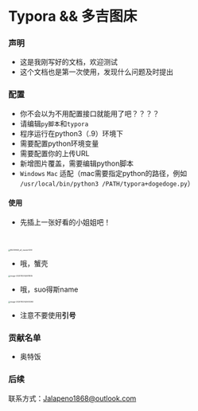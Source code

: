 # Typora && 多吉图床



### 声明

- 	这是我刚写好的文档，欢迎测试
- 	这个文档也是第一次使用，发现什么问题及时提出

### 配置

- 你不会以为不用配置接口就能用了吧？？？？
- 请编辑`py脚本`和`typora`
- 程序运行在python3（.9）环境下
- 需要配置python环境变量
- 需要配置你的上传URL
- 新增图片覆盖，需要编辑python脚本
- `Windows` `Mac` 适配（mac需要指定python的路径，例如 `/usr/local/bin/python3 /PATH/typora+dogedoge.py`）

#### 使用

- 先插上一张好看的小姐姐吧！

  ​	

<img src="https://rmt.dogedoge.com/fetch/ZYGG/storage/20201102142834770005.webp?w=1280&fmt=jpg" alt="85339949_p0_master1200" style="zoom:25%;" />

- 哦，蟹壳

<img src="https://rmt.dogedoge.com/fetch/ZYGG/storage/20201102142926526674.png?w=1280&fmt=jpg" alt="image-20201102142611835" style="zoom:25%;" />

- 哦，suo得斯name

<img src="https://rmt.dogedoge.com/fetch/ZYGG/storage/20201102142935865882.png?w=1280&fmt=jpg" alt="image-20201102142933393" style="zoom:25%;" />

- 注意不要使用**引号**

### 贡献名单

- 奥特饭

### 后续

联系方式：Jalapeno1868@outlook.com
